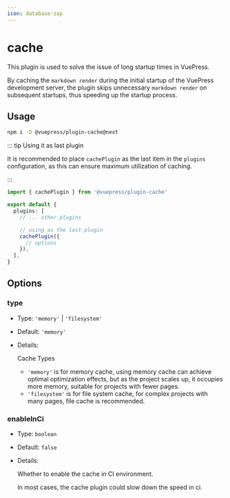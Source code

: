 ```yaml
---
icon: database-zap
---
```


# cache

<NpmBadge package="@vuepress/plugin-cache" />

This plugin is used to solve the issue of long startup times in VuePress.

By caching the `markdown render` during the initial startup of the VuePress development server, the plugin skips unnecessary `markdown render` on subsequent startups, thus speeding up the startup process.

## Usage

```bash
npm i -D @vuepress/plugin-cache@next
```

::: tip Using it as last plugin

It is recommended to place `cachePlugin` as the last item in the `plugins` configuration, as this can ensure maximum utilization of caching.

:::

```ts title=".vuepress/config.ts"
import { cachePlugin } from '@vuepress/plugin-cache'

export default {
  plugins: [
    // ... other plugins

    // using as the last plugin
    cachePlugin({
      // options
    }),
  ],
}
```

## Options

### type

- Type: `'memory'` | `'filesystem'`

- Default: `'memory'`

- Details:

  Cache Types
  - `'memory'` is for memory cache, using memory cache can achieve optimal optimization effects, but as the project scales up, it occupies more memory, suitable for projects with fewer pages.
  - `'filesystem'` is for file system cache, for complex projects with many pages, file cache is recommended.

### enableInCi

- Type: `boolean`

- Default: `false`

- Details:

  Whether to enable the cache in CI environment.

  In most cases, the cache plugin could slow down the speed in ci.
